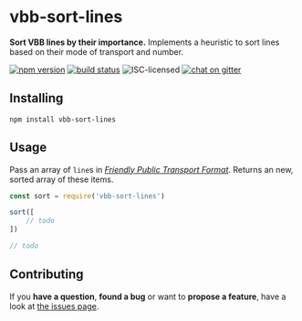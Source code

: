 # vbb-sort-lines

**Sort VBB lines by their importance.** Implements a heuristic to sort lines based on their mode of transport and number.

[![npm version](https://img.shields.io/npm/v/vbb-sort-lines.svg)](https://www.npmjs.com/package/vbb-sort-lines)
[![build status](https://img.shields.io/travis/derhuerst/vbb-sort-lines.svg)](https://travis-ci.org/derhuerst/vbb-sort-lines)
![ISC-licensed](https://img.shields.io/github/license/derhuerst/vbb-sort-lines.svg)
[![chat on gitter](https://badges.gitter.im/derhuerst.svg)](https://gitter.im/derhuerst)


## Installing

```shell
npm install vbb-sort-lines
```


## Usage

Pass an array of `line`s in [*Friendly Public Transport Format*](https://github.com/public-transport/friendly-public-transport-format). Returns an new, sorted array of these items.

```js
const sort = require('vbb-sort-lines')

sort([
	// todo
])
```

```js
// todo
```


## Contributing

If you **have a question**, **found a bug** or want to **propose a feature**, have a look at [the issues page](https://github.com/derhuerst/vbb-sort-lines/issues).
